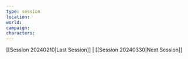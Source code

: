 ```yaml
---
type: session
location: 
world: 
campaign: 
characters:
---
```


[[Session 20240210|Last Session]] | [[Session 20240330|Next Session]]

